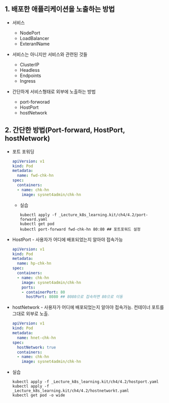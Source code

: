 ## 1. 배포한 애플리케이션을 노출하는 방법
* 서비스
  * NodePort
  * LoadBalancer
  * ExteranlName

* 서비스는 아니지만 서비스와 관련된 것들
  * ClusterIP
  * Headless
  * Endpoints
  * Ingress

* 간단하게 서비스형태로 외부에 노출하는 방법
  * port-forworad
  * HostPort
  * hostNetwork

## 2. 간단한 방법(Port-forward, HostPort, hostNetwork)
* 포트 포워딩
  ```yml
  apiVersion: v1
  kind: Pod
  metadata:
    name: fwd-chk-hn
  spec:
    containers:
    - name: chk-hn
      image: sysnet4admin/chk-hn
  ```

  * 실습
    ```
    kubectl apply -f _Lecture_k8s_learning.kit/ch4/4.2/port-forward.yaml
    kubectl get pod
    kubectl port-forward fwd-chk-hn 80:80 ## 포트포워드 설정
    ```

* HostPort - 사용자가 어디에 배포되었는지 알아야 접속가능
  ```yml
  apiVersion: v1
  kind: Pod
  metadata:
    name: hp-chk-hn
  spec:
    containers:
    - name: chk-hn
      image: sysnet4admin/chk-hn
      ports:
      - containerPort: 80
        hostPort: 8080 ## 8080으로 접속하면 80으로 이동
  ```

* hostNetwork - 사용자가 어디에 배포되었는지 알아야 접속가능. 컨테이너 포트를 그대로 외부로 노출.
  ```yml
  apiVersion: v1
  kind: Pod
  metadata:
    name: hnet-chk-hn
  spec:
    hostNetwork: true
    containers:
    - name: chk-hn
      image: sysnet4admin/chk-hn
  ```

* 실습
  ```
  kubectl apply -f _Lecture_k8s_learning.kit/ch4/4.2/hostport.yaml
  kubectl apply -f _Lecture_k8s_learning.kit/ch4/4.2/hostnetworkt.yaml
  kubectl get pod -o wide
  ```
